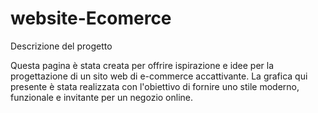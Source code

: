 # website-Ecomerce
Descrizione del progetto 

Questa pagina è stata creata per offrire ispirazione e idee per la progettazione di un sito web di e-commerce accattivante. La grafica qui presente è stata realizzata con l'obiettivo di fornire uno stile moderno, funzionale e invitante per un negozio online.
